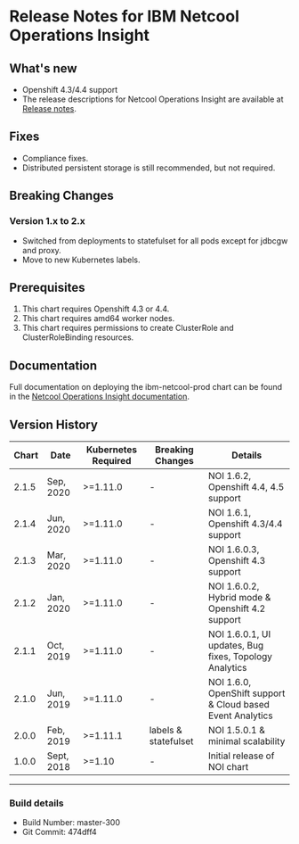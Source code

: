 # Release Notes for IBM Netcool Operations Insight

## What's new

- Openshift 4.3/4.4 support
- The release descriptions for Netcool Operations Insight are available at [Release notes](https://www.ibm.com/support/knowledgecenter/SSTPTP_1.6.0/com.ibm.netcool_ops.doc/soc/relnotes/soc_relnotes.html#soc_relnotes__title_Newfeatures).

## Fixes

- Compliance fixes.
- Distributed persistent storage is still recommended, but not required.

## Breaking Changes

### Version 1.x to 2.x

- Switched from deployments to statefulset for all pods except for jdbcgw and proxy.
- Move to new Kubernetes labels.

## Prerequisites

1. This chart requires Openshift 4.3 or 4.4.
2. This chart requires amd64 worker nodes.
3. This chart requires permissions to create ClusterRole and ClusterRoleBinding resources.

## Documentation

Full documentation on deploying the ibm-netcool-prod chart can be found in the [Netcool Operations Insight documentation](https://www.ibm.com/support/knowledgecenter/SSTPTP_1.6.0/com.ibm.netcool_ops.doc/soc/collaterals/soc_netops_kc_welcome.html).

## Version History

| Chart | Date       | Kubernetes Required | Breaking Changes     | Details                          |
| ----- | ---------- | ------------------- | -------------------- | -------------------------------- |
| 2.1.5 | Sep, 2020  | >=1.11.0            | -                    | NOI 1.6.2, Openshift 4.4, 4.5 support |
| 2.1.4 | Jun, 2020  | >=1.11.0            | -                    | NOI 1.6.1, Openshift 4.3/4.4 support|
| 2.1.3 | Mar, 2020  | >=1.11.0            | -                    | NOI 1.6.0.3, Openshift 4.3 support|
| 2.1.2 | Jan, 2020  | >=1.11.0            | -                    | NOI 1.6.0.2, Hybrid mode & Openshift 4.2 support|
| 2.1.1 | Oct, 2019  | >=1.11.0            | -                    | NOI 1.6.0.1, UI updates, Bug fixes, Topology Analytics |
| 2.1.0 | Jun, 2019  | >=1.11.0            | -                    | NOI 1.6.0, OpenShift support & Cloud based Event Analytics |
| 2.0.0 | Feb, 2019  | >=1.11.1            | labels & statefulset | NOI 1.5.0.1 & minimal scalability |
| 1.0.0 | Sept, 2018 | >=1.10              | -                    | Initial release of NOI chart |

----
### Build details

- Build Number: master-300
- Git Commit: 474dff4

